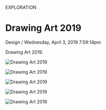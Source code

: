 <p class="type">EXPLORATION</p>

# Drawing Art 2019

<p class="meta">Design  /  Wednesday, April 3, 2019 7:59:14pm</p>

Drawing Art 2019.

![Drawing Art 2019](https://farooq-agent.web.app/assets/images/works/large/drawing-art-2019.jpg)

![Drawing Art 2019](https://farooq-agent.web.app/assets/images/works/details/182-drawing-art-2019/montir.jpg)

![Drawing Art 2019](https://farooq-agent.web.app/assets/images/works/details/182-drawing-art-2019/barber-kece.jpg)

![Drawing Art 2019](https://farooq-agent.web.app/assets/images/works/details/182-drawing-art-2019/pengamen-kece-terminal-purabaya.jpg)

![Drawing Art 2019](https://farooq-agent.web.app/assets/images/works/details/182-drawing-art-2019/beach-two-little-girl.jpg)
